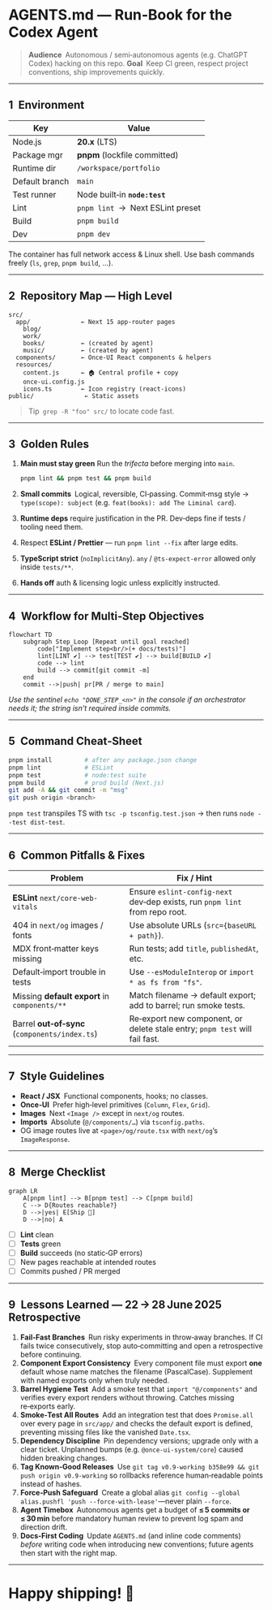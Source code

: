# AGENTS.md — Run‑Book for the **Codex** Agent

> **Audience** Autonomous / semi‑autonomous agents (e.g. ChatGPT Codex) hacking on this repo.
> **Goal** Keep CI green, respect project conventions, ship improvements quickly.

---

## 1 Environment

| Key            | Value                            |
| -------------- | -------------------------------- |
| Node.js        | **20.x** (LTS)                   |
| Package mgr    | **pnpm** (lockfile committed)    |
| Runtime dir    | `/workspace/portfolio`           |
| Default branch | `main`                           |
| Test runner    | Node built‑in **`node:test`**    |
| Lint           | `pnpm lint` → Next ESLint preset |
| Build          | `pnpm build`                     |
| Dev            | `pnpm dev`                       |

The container has full network access & Linux shell.
Use bash commands freely (`ls`, `grep`, `pnpm build`, …).

---

## 2 Repository Map — High Level

```text
src/
  app/              ← Next 15 app‑router pages
    blog/
    work/
    books/          ← (created by agent)
    music/          ← (created by agent)
  components/       ← Once‑UI React components & helpers
  resources/
    content.js      ← 🏠 Central profile + copy
    once-ui.config.js
    icons.ts        ← Icon registry (react-icons)
public/              ← Static assets
```

> Tip `grep -R "foo" src/` to locate code fast.

---

## 3 Golden Rules

1. **Main must stay green**
   Run the *trifecta* before merging into `main`.

   ```bash
   pnpm lint && pnpm test && pnpm build
   ```

2. **Small commits** Logical, reversible, CI‑passing.
   Commit‑msg style → `type(scope): subject` (e.g. `feat(books): add The Liminal card`).

3. **Runtime deps** require justification in the PR.
   Dev‑deps fine if tests / tooling need them.

4. Respect **ESLint / Prettier** — run `pnpm lint --fix` after large edits.

5. **TypeScript strict** (`noImplicitAny`).
   `any` / `@ts-expect-error` allowed only inside `tests/**`.

6. **Hands off** auth & licensing logic unless explicitly instructed.

---

## 4 Workflow for Multi‑Step Objectives

```mermaid
flowchart TD
    subgraph Step_Loop [Repeat until goal reached]
        code["Implement step<br/>(+ docs/tests)"]
        lint[LINT ✔] --> test[TEST ✔] --> build[BUILD ✔]
        code --> lint
        build --> commit[git commit -m]
    end
    commit -->|push| pr[PR / merge to main]
```

*Use the sentinel `echo "DONE_STEP_<n>"` in the console if an orchestrator
needs it; the string isn’t required inside commits.*

---

## 5 Command Cheat‑Sheet

```bash
pnpm install         # after any package.json change
pnpm lint            # ESLint
pnpm test            # node:test suite
pnpm build           # prod build (Next.js)
git add -A && git commit -m "msg"
git push origin <branch>
```

`pnpm test` transpiles TS with
`tsc -p tsconfig.test.json` → then runs `node --test dist-test`.

---

## 6 Common Pitfalls & Fixes

| Problem                                        | Fix / Hint                                                                  |
| ---------------------------------------------- | --------------------------------------------------------------------------- |
| **ESLint** `next/core-web-vitals`              | Ensure `eslint-config-next` dev‑dep exists, run `pnpm lint` from repo root. |
| 404 in `next/og` images / fonts                | Use absolute URLs (`src={baseURL + path}`).                                 |
| MDX front‑matter keys missing                  | Run tests; add `title`, `publishedAt`, etc.                                 |
| Default‑import trouble in tests                | Use `--esModuleInterop` or `import * as fs from "fs"`.                      |
| Missing **default export** in `components/**`  | Match filename → default export; add to barrel; run smoke tests.            |
| Barrel **out‑of‑sync** (`components/index.ts`) | Re‑export new component, or delete stale entry; `pnpm test` will fail fast. |

---

## 7 Style Guidelines

* **React / JSX** Functional components, hooks; no classes.
* **Once‑UI** Prefer high‑level primitives (`Column`, `Flex`, `Grid`).
* **Images** Next `<Image />` except in `next/og` routes.
* **Imports** Absolute (`@/components/…`) via `tsconfig.paths`.
* OG image routes live at `<page>/og/route.tsx` with `next/og`’s `ImageResponse`.

---

## 8 Merge Checklist

```mermaid
graph LR
    A[pnpm lint] --> B[pnpm test] --> C[pnpm build]
    C --> D{Routes reachable?}
    D -->|yes| E[Ship 🚀]
    D -->|no| A
```

* [ ] **Lint** clean
* [ ] **Tests** green
* [ ] **Build** succeeds (no static‑GP errors)
* [ ] New pages reachable at intended routes
* [ ] Commits pushed / PR merged

---

## 9 Lessons Learned — 22 → 28 June 2025 Retrospective

1. **Fail‑Fast Branches** Run risky experiments in throw‑away branches. If CI fails twice consecutively, stop auto‑committing and open a retrospective before continuing.
2. **Component Export Consistency** Every component file must export **one** default whose name matches the filename (PascalCase). Supplement with named exports only when truly needed.
3. **Barrel Hygiene Test** Add a smoke test that `import "@/components"` and verifies every export renders without throwing. Catches missing re‑exports early.
4. **Smoke‑Test All Routes** Add an integration test that does `Promise.all` over every page in `src/app/` and checks the default export is defined, preventing missing files like the vanished `Date.tsx`.
5. **Dependency Discipline** Pin dependency versions; upgrade only with a clear ticket. Unplanned bumps (e.g. `@once-ui-system/core`) caused hidden breaking changes.
6. **Tag Known‑Good Releases** Use `git tag v0.9-working b358e99 && git push origin v0.9-working` so rollbacks reference human‑readable points instead of hashes.
7. **Force‑Push Safeguard** Create a global alias `git config --global alias.pushfl 'push --force-with-lease'`—never plain `--force`.
8. **Agent Timebox** Autonomous agents get a budget of **≤ 5 commits or ≤ 30 min** before mandatory human review to prevent log spam and direction drift.
9. **Docs‑First Coding** Update `AGENTS.md` (and inline code comments) *before* writing code when introducing new conventions; future agents then start with the right map.

---

# Happy shipping! 🚀
